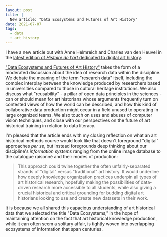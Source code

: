 ```yaml
---
layout: post
title: |
  New article: "Data Ecosystems and Futures of Art History"
date: 2021-07-07
tags:
  - data
  - art history
---
```


I have a new article out with Anne Helmreich and Charles van den Heuvel in the [latest edition of _Histoire de l'art_ dedicated to digital art history](http://blog.apahau.org/parution-histoire-de-lart-87-humanites-numeriques/).

["Data Ecosystems and Futures of Art History"](https://doi.org/10.1184/R1/14916072) takes the form of a moderated discussion about the idea of research data within the discipline. We debate the
meaning of the term "research data" itself, including the complex interplay between the knowledge produced by researchers based in universities compared to those in cultural heritage institutions. We also discuss what "reusability" - a pillar of open data principles in the sciences - can or should mean for art historians whose arguments frequently turn on contested views of how the world can be described, and how this kind of collaborative data production might occur in a field unused to operating in large organized teams. We also touch on uses and abuses of computer vision techniques, and close with our perspectives on the future of art historical training in relation to data literacy.

I'm pleased that the article ends with my closing reflection on what an art historical methods course would look like that doesn't foreground "digital" approaches *per se*, but instead foregrounds deep thinking about our discipline's *information systems* ranging from the online image database to the catalogue raisonné and their modes of production:

>This approach could twine together the often unfairly-separated strands of "digital" versus "traditional" art history. It would underline how deeply knowledge organization practices underpin all types of art historical research, hopefully making the possibilities of data-driven research more accessible to all students, while also giving a crucial historical and critical grounding for budding digital art historians looking to use and create new datasets in their work.

It is because we all shared this capacious understanding of art historical data that we selected the title "Data Ecosystems," in the hope of maintaining attention on the fact that art historical knowledge production, while it can often seem a solitary affair, is tightly woven into overlapping ecosystems of information that span centuries.
